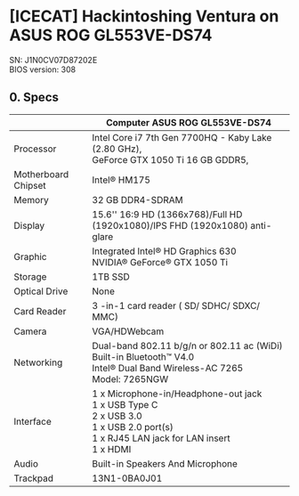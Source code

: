 # [ICECAT] Hackintoshing Ventura on ASUS ROG GL553VE-DS74
SN: J1N0CV07D87202E<br/>
BIOS version: 308

## 0. Specs

　 | Computer ASUS ROG GL553VE-DS74
--- | --- | 
Processor | Intel Core i7 7th Gen 7700HQ - Kaby Lake (2.80 GHz), <br/>GeForce GTX 1050 Ti 16 GB GDDR5,
Motherboard Chipset | Intel® HM175
Memory | 32 GB DDR4-SDRAM
Display | 15.6'' 16:9 HD (1366x768)/Full HD (1920x1080)/IPS FHD (1920x1080) anti-glare
Graphic | Integrated Intel® HD Graphics 630 <br/> NVIDIA® GeForce® GTX 1050 Ti
Storage | 1TB SSD
Optical Drive | None
Card Reader | 3 -in-1 card reader ( SD/ SDHC/ SDXC/ MMC)
Camera | VGA/HDWebcam
Networking | Dual-band 802.11 b/g/n or 802.11 ac (WiDi) <br/> Built-in Bluetooth™ V4.0 <br/> Intel® Dual Band Wireless-AC 7265 <br/> Model: 7265NGW
Interface | 1 x Microphone-in/Headphone-out jack <br/> 1 x USB Type C <br/> 2 x USB 3.0 <br/> 1 x USB 2.0 port(s) <br/> 1 x RJ45 LAN jack for LAN insert <br/> 1 x HDMI 
Audio | Built-in Speakers And Microphone
Trackpad | 13N1-0BA0J01
